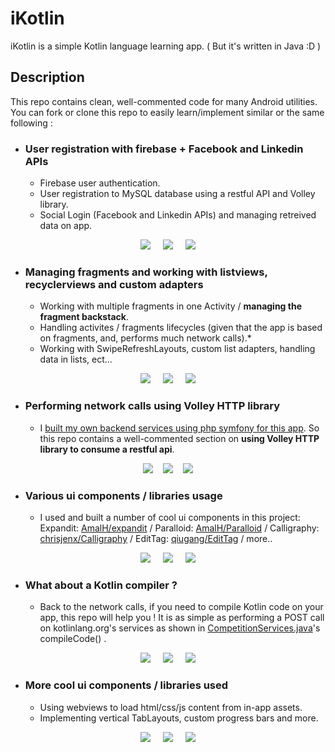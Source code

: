 # iKotlin

iKotlin is a simple Kotlin language learning app. ( But it's written in Java :D )

## Description

This repo contains clean, well-commented code for many Android utilities. You can fork or clone this repo to easily learn/implement similar or the same following :

* ### User registration with firebase + Facebook and Linkedin APIs
    - Firebase user authentication.
    - User registration to MySQL database using a restful API and Volley library.
    - Social Login (Facebook and Linkedin APIs) and managing retreived data on app.
<p align="center">
 <img src="https://raw.githubusercontent.com/AmalH/Kotlin-Learning/master/screenshots/userRegistration1.png"/>&nbsp;&nbsp;&nbsp;&nbsp;
  <img src="https://raw.githubusercontent.com/AmalH/Kotlin-Learning/master/screenshots/userRegistration2.png"/>&nbsp;&nbsp;&nbsp;&nbsp;
 <img src="https://raw.githubusercontent.com/AmalH/Kotlin-Learning/master/screenshots/userregistration3.png"/>
</p>

* ### Managing fragments and working with listviews, recyclerviews and custom adapters
  - Working with multiple fragments in one Activity / <strong>managing the fragment backstack</strong>.
  - Handling activites / fragments lifecycles (given that the app is based on fragments, and, performs much network calls).*
  - Working with SwipeRefreshLayouts, custom list adapters, handling data in lists, ect...
<p align="center">
<img src="https://raw.githubusercontent.com/AmalH/Kotlin-Learning/master/screenshots/listViewsFragmentsAdapters1.png"/>&nbsp;&nbsp;&nbsp;&nbsp;
<img src="https://raw.githubusercontent.com/AmalH/Kotlin-Learning/master/screenshots/listViewsFragmentsAdapters2.png"/>&nbsp;&nbsp;&nbsp;&nbsp;
<img src="https://raw.githubusercontent.com/AmalH/Kotlin-Learning/master/screenshots/listViewsFragmentsAdapters3.png"/>
</p>

* ### Performing network calls using Volley HTTP library
   - I [built my own backend services using php symfony for this app](https://github.com/AmalH/restful-api-with-symfony). So this repo contains a well-commented section on <strong> using Volley HTTP library to consume a restful api</strong>.
<p align="center">
<img src="https://raw.githubusercontent.com/AmalH/Kotlin-Learning/master/screenshots/restapisNetwokcalls1.png"/>&nbsp;&nbsp;&nbsp;
<img src="https://raw.githubusercontent.com/AmalH/Kotlin-Learning/master/screenshots/restapisNetwokcalls2.png"/>&nbsp;&nbsp;&nbsp;
<img src="https://raw.githubusercontent.com/AmalH/Kotlin-Learning/master/screenshots/restapisNetwokcalls3.png"/>
</p>

* ### Various ui components / libraries usage 
   - I used and built a number of cool ui components in this project:
   Expandit: [AmalH/expandit](https://github.com/AmalH/expandit) / Paralloid: [AmalH/Paralloid](https://github.com/AmalH/Paralloid) /   Calligraphy: [chrisjenx/Calligraphy](https://github.com/InflationX/Calligraphy) / EditTag: [qiugang/EditTag](https://github.com/qiugang/EditTag) / more..
<p align="center">
<img src="https://raw.githubusercontent.com/AmalH/Kotlin-Learning/master/screenshots/ui1.png"/>&nbsp;&nbsp;&nbsp;&nbsp;
<img src="https://raw.githubusercontent.com/AmalH/Kotlin-Learning/master/screenshots/ui2.png"/>&nbsp;&nbsp;&nbsp;&nbsp;
<img src="https://raw.githubusercontent.com/AmalH/Kotlin-Learning/master/screenshots/ui3.png"/>
</p>

* ### What about a Kotlin compiler ?
  - Back to the network calls, if you need to compile Kotlin code on your app, this repo will help you ! It is as simple as performing a POST call on kotlinlang.org's services as shown in [CompetitionServices.java](https://github.com/AmalH/Kotlin-Learning/blob/master/app/src/main/java/amalhichri/androidprojects/com/kotlinlearning/services/CompetitionsServices.java)'s compileCode() .
<p align="center">
<img src="https://raw.githubusercontent.com/AmalH/Kotlin-Learning/master/screenshots/kotlinlangServer1.png"/>&nbsp;&nbsp;&nbsp;&nbsp;
<img src="https://raw.githubusercontent.com/AmalH/Kotlin-Learning/master/screenshots/kotlinlangServer2.png"/>&nbsp;&nbsp;&nbsp;&nbsp;
<img src="https://raw.githubusercontent.com/AmalH/Kotlin-Learning/master/screenshots/kotlinlangServer3.png"/>
</p>

* ### More cool ui components / libraries used 
    - Using webviews to load html/css/js content from in-app assets.
    - Implementing vertical TabLayouts, custom progress bars and more.
<p align="center">
<img src="https://raw.githubusercontent.com/AmalH/Kotlin-Learning/master/screenshots/ui4.png"/>&nbsp;&nbsp;&nbsp;&nbsp;
<img src="https://raw.githubusercontent.com/AmalH/Kotlin-Learning/master/screenshots/ui8.png"/>&nbsp;&nbsp;&nbsp;&nbsp;
<img src="https://raw.githubusercontent.com/AmalH/Kotlin-Learning/master/screenshots/ui7.png"/>
</p>
